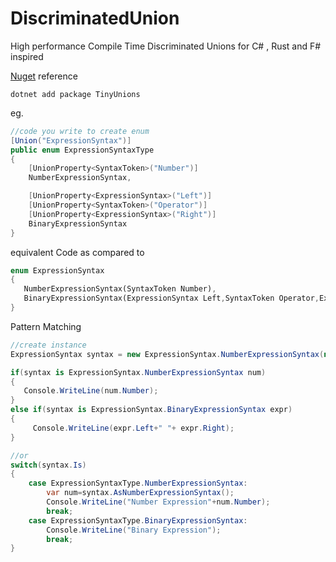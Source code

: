 # DiscriminatedUnion
 High performance Compile Time Discriminated Unions for C# , Rust and F# inspired
 
[Nuget](https://www.nuget.org/packages/TinyUnions) reference
```
dotnet add package TinyUnions
```

eg.
```cs
//code you write to create enum
[Union("ExpressionSyntax")]
public enum ExpressionSyntaxType
{
    [UnionProperty<SyntaxToken>("Number")]
    NumberExpressionSyntax,

    [UnionProperty<ExpressionSyntax>("Left")]
    [UnionProperty<SyntaxToken>("Operator")]
    [UnionProperty<ExpressionSyntax>("Right")]
    BinaryExpressionSyntax
}
```
equivalent Code as compared to 
```rs
enum ExpressionSyntax
{
   NumberExpressionSyntax(SyntaxToken Number),
   BinaryExpressionSyntax(ExpressionSyntax Left,SyntaxToken Operator,ExpressionSyntax Right);
}
```


Pattern Matching 
```cs
//create instance
ExpressionSyntax syntax = new ExpressionSyntax.NumberExpressionSyntax(new SyntaxToken(Value: "jkkjkj"));

if(syntax is ExpressionSyntax.NumberExpressionSyntax num)
{
   Console.WriteLine(num.Number);
}
else if(syntax is ExpressionSyntax.BinaryExpressionSyntax expr)
{
     Console.WriteLine(expr.Left+" "+ expr.Right);
}

//or
switch(syntax.Is)
{
    case ExpressionSyntaxType.NumberExpressionSyntax:
        var num=syntax.AsNumberExpressionSyntax();
        Console.WriteLine("Number Expression"+num.Number);
        break;
    case ExpressionSyntaxType.BinaryExpressionSyntax:
        Console.WriteLine("Binary Expression");
        break;
}
```
